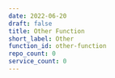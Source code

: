 ```yaml
---
date: 2022-06-20
draft: false
title: Other Function
short_label: Other
function_id: other-function
repo_count: 0
service_count: 0
---
```



